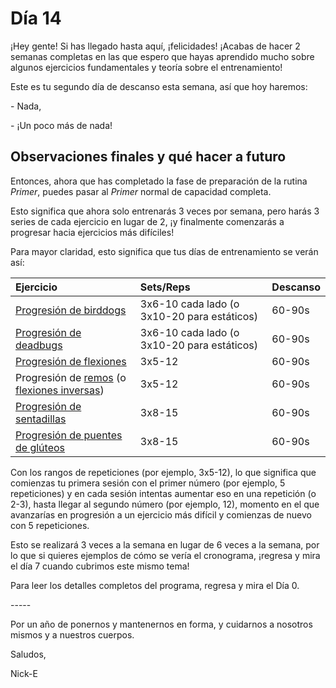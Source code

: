 # Día 14

¡Hey gente! Si has llegado hasta aquí, ¡felicidades! ¡Acabas de hacer 2 semanas completas en las que espero que hayas aprendido mucho sobre algunos ejercicios fundamentales y teoría sobre el entrenamiento!

Este es tu segundo día de descanso esta semana, así que hoy haremos:

\- Nada,

\- ¡Un poco más de nada!

## Observaciones finales y qué hacer a futuro

Entonces, ahora que has completado la fase de preparación de la rutina *Primer*, puedes pasar al *Primer* normal de capacidad completa.

Esto significa que ahora solo entrenarás 3 veces por semana, pero harás 3 series de cada ejercicio en lugar de 2, ¡y finalmente comenzarás a progresar hacia ejercicios más difíciles!

Para mayor claridad, esto significa que tus días de entrenamiento se verán así:

|Ejercicio|Sets/Reps|Descanso|
|:-|:-|:-|
|[Progresión de birddogs](https://www.nick-e.com/bird-dog)|3x6-10 cada lado (o 3x10-20 para estáticos)|60-90s|
|[Progresión de deadbugs](https://www.nick-e.com/deadbug/)|3x6-10 cada lado (o 3x10-20 para estáticos)|60-90s|
|[Progresión de flexiones](https://www.nick-e.com/push-up/)|3x5-12|60-90s|
|Progresión de [remos](https://www.nick-e.com/row/) (o [flexiones inversas](https://www.nick-e.com/reverse-push-ups))|3x5-12|60-90s|
|[Progresión de sentadillas](https://www.nick-e.com/squat/)|3x8-15|60-90s|
|[Progresión de puentes de glúteos](https://www.nick-e.com/glutebridge/)|3x8-15|60-90s|

Con los rangos de repeticiones (por ejemplo, 3x5-12), lo que significa que comienzas tu primera sesión con el primer número (por ejemplo, 5 repeticiones) y en cada sesión intentas aumentar eso en una repetición (o 2-3), hasta llegar al segundo número (por ejemplo, 12), momento en el que avanzarías en progresión a un ejercicio más difícil y comienzas de nuevo con 5 repeticiones.

Esto se realizará 3 veces a la semana en lugar de 6 veces a la semana, por lo que si quieres ejemplos de cómo se vería el cronograma, ¡regresa y mira el día 7 cuando cubrimos este mismo tema!

Para leer los detalles completos del programa, regresa y mira el Día 0.

\-----

Por un año de ponernos y mantenernos en forma, y cuidarnos a nosotros mismos y a nuestros cuerpos.

Saludos,

Nick-E
